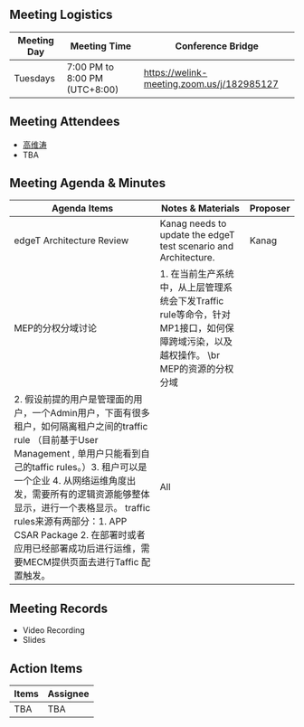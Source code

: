 ## Meeting Logistics

| Meeting Day  |  Meeting Time  | Conference Bridge  |
|---|---|---|
| Tuesdays  | 7:00 PM to 8:00 PM (UTC+8:00)   |  https://welink-meeting.zoom.us/j/182985127  |


## Meeting Attendees
- [高维涛](https://gitee.com/Gao_Victor)
- TBA

## Meeting Agenda & Minutes
|  Agenda Items  |  Notes & Materials   |  Proposer |
|---|---|---|
|  edgeT Architecture Review  |  Kanag needs to update the edgeT test scenario and Architecture.  | Kanag |
|  MEP的分权分域讨论  | 1. 在当前生产系统中，从上层管理系统会下发Traffic rule等命令，针对MP1接口，如何保障跨域污染，以及越权操作。 \br MEP的资源的分权分域 
 2. 假设前提的用户是管理面的用户，一个Admin用户，下面有很多租户，如何隔离租户之间的traffic rule （目前基于User Management , 单用户只能看到自己的taffic rules。）3. 租户可以是一个企业 4. 从网络运维角度出发，需要所有的逻辑资源能够整体显示，进行一个表格显示。 traffic rules来源有两部分：1. APP CSAR Package 2. 在部署时或者应用已经部署成功后进行运维，需要MECM提供页面去进行Taffic 配置触发。| All |


## Meeting Records
- Video Recording
- Slides


## Action Items
|  Items | Assignee   |
|---|---|
| TBA  | TBA|TBA



